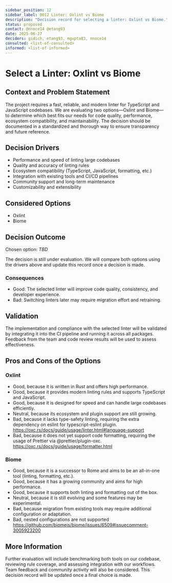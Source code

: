 ```yaml
---
sidebar_position: 12
sidebar_label: 0012 Linter: Oxlint vs Biome
description: "Decision record for selecting a linter: Oxlint vs Biome."
status: proposed
contact: @nnoce14 @etang93
date: 2025-06-27
deciders: gidich, etang93, mgupta83, nnoce14
consulted: <list-of-consulted>
informed: <list-of-informed>
---
```


# Select a Linter: Oxlint vs Biome

## Context and Problem Statement

The project requires a fast, reliable, and modern linter for TypeScript and JavaScript codebases. We are evaluating two options—Oxlint and Biome—to determine which best fits our needs for code quality, performance, ecosystem compatibility, and maintainability. The decision should be documented in a standardized and thorough way to ensure transparency and future reference.

## Decision Drivers

- Performance and speed of linting large codebases
- Quality and accuracy of linting rules
- Ecosystem compatibility (TypeScript, JavaScript, formatting, etc.)
- Integration with existing tools and CI/CD pipelines
- Community support and long-term maintenance
- Customizability and extensibility

## Considered Options

- Oxlint
- Biome

## Decision Outcome

Chosen option: _TBD_

The decision is still under evaluation. We will compare both options using the drivers above and update this record once a decision is made.

### Consequences

- Good: The selected linter will improve code quality, consistency, and developer experience.
- Bad: Switching linters later may require migration effort and retraining.

## Validation

The implementation and compliance with the selected linter will be validated by integrating it into the CI pipeline and running it across all packages. Feedback from the team and code review results will be used to assess effectiveness.

## Pros and Cons of the Options

### Oxlint

- Good, because it is written in Rust and offers high performance.
- Good, because it provides modern linting rules and supports TypeScript and JavaScript.
- Good, because it is designed for speed and can handle large codebases efficiently.
- Neutral, because its ecosystem and plugin support are still growing.
- Bad, because it lacks type-safety linting, requiring the extra dependency on eslint for typescript-eslint plugin. https://oxc.rs/docs/guide/usage/linter.html#language-support
- Bad, because it does not yet support code formatting, requiring the usage of Prettier via @prettier/plugin-oxc. https://oxc.rs/docs/guide/usage/formatter.html

### Biome

- Good, because it is a successor to Rome and aims to be an all-in-one tool (linting, formatting, etc.).
- Good, because it has a growing community and aims for high performance.
- Good, because it supports both linting and formatting out of the box.
- Neutral, because it is still evolving and some features may be experimental.
- Bad, because migration from existing tools may require additional configuration or adaptation.
- Bad, nested configurations are not supported https://github.com/biomejs/biome/issues/6509#issuecomment-3005923200

## More Information

Further evaluation will include benchmarking both tools on our codebase, reviewing rule coverage, and assessing integration with our workflows. Team feedback and community activity will also be considered. This decision record will be updated once a final choice is made.

